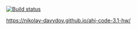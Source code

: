 [![Build status](https://ci.appveyor.com/api/projects/status/ij6gbsgwtx7r97oh?svg=true)](https://ci.appveyor.com/project/Nikolay-Davydov/ahj-code-3-1-hw)

https://nikolay-davydov.github.io/ahj-code-3.1-hw/
